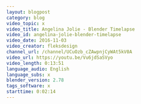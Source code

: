 ```yaml
---
layout: blogpost
category: blog
video_topic: x
video_title: Angelina Jolie - Blender Timelapse
video_id: angelina-jolie-blender-timelapse
video_date: 2016-11-03
video_creator: fleksdesign
channel_url: /channel/UCuOzb_cZAwpnjCyWAt5kV0A
video_url: https://youtu.be/Vu6jdSaSVyo
video_length: 0:13:51
language_audio: English
language_subs: x
blender_version: 2.78
tags_software: x
starttime: 0:02:14
---
```

